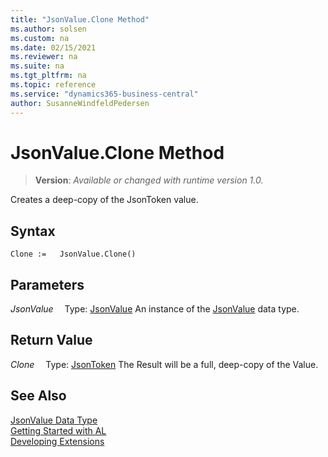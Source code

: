 ```yaml
---
title: "JsonValue.Clone Method"
ms.author: solsen
ms.custom: na
ms.date: 02/15/2021
ms.reviewer: na
ms.suite: na
ms.tgt_pltfrm: na
ms.topic: reference
ms.service: "dynamics365-business-central"
author: SusanneWindfeldPedersen
---
```

[//]: # (START>DO_NOT_EDIT)
[//]: # (IMPORTANT:Do not edit any of the content between here and the END>DO_NOT_EDIT.)
[//]: # (Any modifications should be made in the .xml files in the ModernDev repo.)
# JsonValue.Clone Method
> **Version**: _Available or changed with runtime version 1.0._

Creates a deep-copy of the JsonToken value.


## Syntax
```
Clone :=   JsonValue.Clone()
```

## Parameters
*JsonValue*
&emsp;Type: [JsonValue](jsonvalue-data-type.md)
An instance of the [JsonValue](jsonvalue-data-type.md) data type.

## Return Value
*Clone*
&emsp;Type: [JsonToken](../jsontoken/jsontoken-data-type.md)
The Result will be a full, deep-copy of the Value.


[//]: # (IMPORTANT: END>DO_NOT_EDIT)
## See Also
[JsonValue Data Type](jsonvalue-data-type.md)  
[Getting Started with AL](../../devenv-get-started.md)  
[Developing Extensions](../../devenv-dev-overview.md)